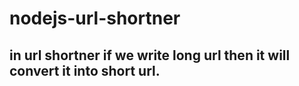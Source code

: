 # nodejs-url-shortner

## in url shortner if we write long url then it will convert it into short url.
